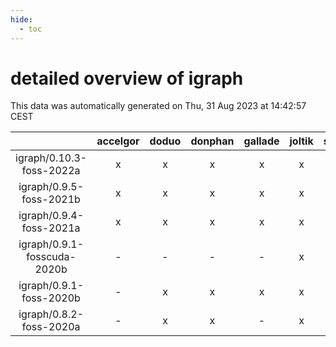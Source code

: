 ```yaml
---
hide:
  - toc
---
```


detailed overview of igraph
===========================


This data was automatically generated on Thu, 31 Aug 2023 at 14:42:57 CEST  

| |accelgor|doduo|donphan|gallade|joltik|skitty|swalot|victini|
| :---: | :---: | :---: | :---: | :---: | :---: | :---: | :---: | :---: |
|igraph/0.10.3-foss-2022a|x|x|x|x|x|x|x|x|
|igraph/0.9.5-foss-2021b|x|x|x|x|x|x|x|x|
|igraph/0.9.4-foss-2021a|x|x|x|x|x|x|x|x|
|igraph/0.9.1-fosscuda-2020b|-|-|-|-|x|-|-|-|
|igraph/0.9.1-foss-2020b|-|x|x|x|x|x|x|x|
|igraph/0.8.2-foss-2020a|-|x|x|-|x|x|x|x|

